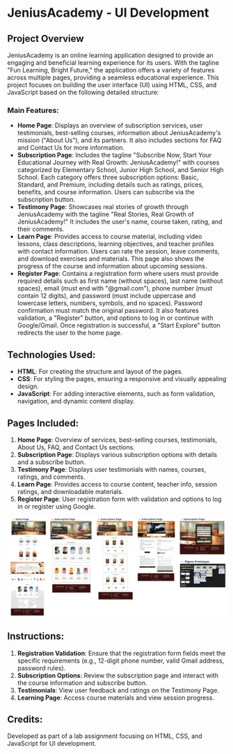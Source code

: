 # JeniusAcademy - UI Development

## Project Overview
JeniusAcademy is an online learning application designed to provide an engaging and beneficial learning experience for its users. With the tagline "Fun Learning, Bright Future," the application offers a variety of features across multiple pages, providing a seamless educational experience. This project focuses on building the user interface (UI) using HTML, CSS, and JavaScript based on the following detailed structure:

### Main Features:
- **Home Page**: Displays an overview of subscription services, user testimonials, best-selling courses, information about JeniusAcademy's mission ("About Us"), and its partners. It also includes sections for FAQ and Contact Us for more information.
- **Subscription Page**: Includes the tagline "Subscribe Now, Start Your Educational Journey with Real Growth: JeniusAcademy!" with courses categorized by Elementary School, Junior High School, and Senior High School. Each category offers three subscription options: Basic, Standard, and Premium, including details such as ratings, prices, benefits, and course information. Users can subscribe via the subscription button.
- **Testimony Page**: Showcases real stories of growth through JeniusAcademy with the tagline "Real Stories, Real Growth of JeniusAcademy!" It includes the user's name, course taken, rating, and their comments.
- **Learn Page**: Provides access to course material, including video lessons, class descriptions, learning objectives, and teacher profiles with contact information. Users can rate the session, leave comments, and download exercises and materials. This page also shows the progress of the course and information about upcoming sessions.
- **Register Page**: Contains a registration form where users must provide required details such as first name (without spaces), last name (without spaces), email (must end with "@gmail.com"), phone number (must contain 12 digits), and password (must include uppercase and lowercase letters, numbers, symbols, and no spaces). Password confirmation must match the original password. It also features validation, a "Register" button, and options to log in or continue with Google/Gmail. Once registration is successful, a "Start Explore" button redirects the user to the home page.

## Technologies Used:
- **HTML**: For creating the structure and layout of the pages.
- **CSS**: For styling the pages, ensuring a responsive and visually appealing design.
- **JavaScript**: For adding interactive elements, such as form validation, navigation, and dynamic content display.

## Pages Included:
1. **Home Page**: Overview of services, best-selling courses, testimonials, About Us, FAQ, and Contact Us sections.
2. **Subscription Page**: Displays various subscription options with details and a subscribe button.
3. **Testimony Page**: Displays user testimonials with names, courses, ratings, and comments.
4. **Learn Page**: Provides access to course content, teacher info, session ratings, and downloadable materials.
5. **Register Page**: User registration form with validation and options to log in or register using Google.

![App Screenshot](jeniusAcademy.png)

## Instructions:
1. **Registration Validation**: Ensure that the registration form fields meet the specific requirements (e.g., 12-digit phone number, valid Gmail address, password rules).
2. **Subscription Options**: Review the subscription page and interact with the course information and subscribe button.
3. **Testimonials**: View user feedback and ratings on the Testimony Page.
4. **Learning Page**: Access course materials and view session progress.

## Credits:
Developed as part of a lab assignment focusing on HTML, CSS, and JavaScript for UI development.

